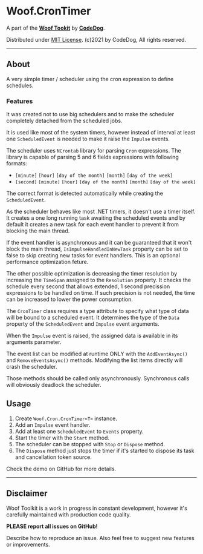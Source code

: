 ﻿# Woof.CronTimer

A part of the [**Woof Tookit**](../../Readme.md)
by **[CodeDog](https://www.codedog.pl)**.

Distributed under [MIT License](https://en.wikipedia.org/wiki/MIT_License).
(c)2021 by CodeDog, All rights reserved.

---

## About

A very simple timer / scheduler using the cron expression to define schedules.

### Features

It was created not to use big schedulers and to make the scheduler completely
detached from the scheduled jobs.

It is used like most of the system timers, however instead of interval at least
one `ScheduledEvent` is needed to make it raise the `Impulse` events.

The scheduler uses `NCrontab` library for parsing `Cron` expressions.
The library is capable of parsing 5 and 6 fields expressions with following 
formats:

- `[minute]` `[hour]` `[day of the month]` `[month]` `[day of the week]`
- `[second]` `[minute]` `[hour]` `[day of the month]` `[month]` `[day of the week]`

The correct format is detected automatically while creating
the `ScheduledEvent`.

As the scheduler behaves like most .NET timers, it doesn't use a timer itself.
It creates a one long running task awaiting the scheduled events and by default
it creates a new task for each event handler to prevent it from blocking
the main thread.

If the event handler is asynchronous and it can be guaranteed that it won't
block the main thread, `IsImpulseHandledInNewTask` property can be set to false
to skip creating new tasks for event handlers. This is an optional performance
optimization feture.

The other possible optimization is decreasing the timer resolution
by increasing the `TimeSpan` assigned to the `Resolution` property. It checks
the schedule every second that allows extended, 1 second precission expressions
to be handled on time. If such precision is not needed, the time can
be increased to lower the power consumption.

The `CronTimer` class requires a type attribute to specify what type of data
will be bound to a scheduled event. It determines the type of the `Data`
property of the `ScheduledEvent` and `Impulse` event arguments.

When the `Impulse` event is raised, the assigned data is available in its
arguments parameter.

The event list can be modified at runtime ONLY with the
`AddEventAsync()` and `RemoveEventsAsync()` methods.
Modifying the list items directly will crash the scheduler.

Those methods should be called only asynchronously.
Synchronous calls will obviously deadlock the scheduler.

## Usage

1. Create `Woof.Cron.CronTimer<T>` instance.
2. Add an `Impulse` event handler.
3. Add at least one `ScheduledEvent` to `Events` property.
4. Start the timer with the `Start` method.
5. The scheduler can be stopped with `Stop` or `Dispose` method.
6. The `Dispose` method just stops the timer if it's started to dispose
   its task and cancellation token source.

Check the demo on GitHub for more details.

---

## Disclaimer

Woof Toolkit is a work in progress in constant development,
however it's carefully maintained with production code quality.

**PLEASE report all issues on GitHub!**

Describe how to reproduce an issue.
Also feel free to suggest new features or improvements.